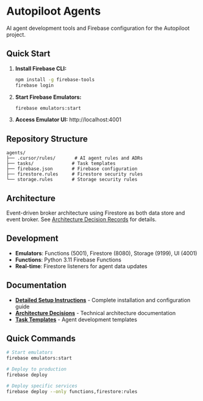 # Autopiloot Agents

AI agent development tools and Firebase configuration for the Autopiloot project.

## Quick Start

1. **Install Firebase CLI:**

   ```bash
   npm install -g firebase-tools
   firebase login
   ```

2. **Start Firebase Emulators:**

   ```bash
   firebase emulators:start
   ```

3. **Access Emulator UI:** http://localhost:4001

## Repository Structure

```
agents/
├── .cursor/rules/       # AI agent rules and ADRs
├── tasks/              # Task templates
├── firebase.json       # Firebase configuration
├── firestore.rules     # Firestore security rules
└── storage.rules       # Storage security rules
```

## Architecture

Event-driven broker architecture using Firestore as both data store and event broker. See [Architecture Decision Records](.cursor/rules/ADR.mdc) for details.

## Development

- **Emulators**: Functions (5001), Firestore (8080), Storage (9199), UI (4001)
- **Functions**: Python 3.11 Firebase Functions
- **Real-time**: Firestore listeners for agent data updates

## Documentation

- **[Detailed Setup Instructions](SETUP.md)** - Complete installation and configuration guide
- **[Architecture Decisions](.cursor/rules/ADR.mdc)** - Technical architecture documentation
- **[Task Templates](tasks/)** - Agent development templates

## Quick Commands

```bash
# Start emulators
firebase emulators:start

# Deploy to production
firebase deploy

# Deploy specific services
firebase deploy --only functions,firestore:rules
```
